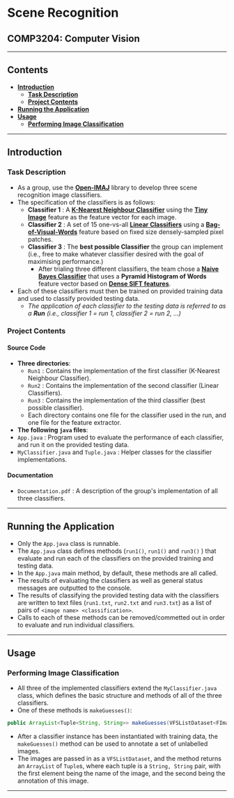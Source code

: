 # Scene Recognition
## COMP3204: Computer Vision
---
## Contents

- **[Introduction](#introduction)**
  * **[Task Description](#task-description)**
  * **[Project Contents](#project-contents)**
- **[Running the Application](#running-the-application)**
- **[Usage](#usage)**
  * **[Performing Image Classification](#performing-image-classification)**

---

## Introduction

### Task Description

- As a group, use the [**Open-IMAJ**](http://openimaj.org/) library to develop three scene recognition image classifiers.
- The specification of the classifiers is as follows:
  - **Classifier 1** : A [**K-Nearest Neighbour Classifier**](https://en.wikipedia.org/wiki/K-nearest_neighbors_algorithm#:~:text=An%20object%20is%20classified%20by,of%20that%20single%20nearest%20neighbor.) using the [**Tiny Image**](https://www.cc.gatech.edu/classes/AY2016/cs4476_fall/results/proj4/html/euzun3/index.html#:~:text=The%20%22tiny%20image%22%20feature%2C,zero%20mean%20and%20unit%20length.) feature as the feature vector for each image.
  - **Classifier 2** : A set of 15 one-vs-all [**Linear Classifiers**](https://en.wikipedia.org/wiki/Linear_classifier#:~:text=A%20linear%20classifier%20achieves%20this,vector%20called%20a%20feature%20vector.) using a [**Bag-of-Visual-Words**](https://towardsdatascience.com/bag-of-visual-words-in-a-nutshell-9ceea97ce0fb) feature based on fixed size densely-sampled pixel patches.
  - **Classifier 3** : The **best possible Classifier** the group can implement (i.e., free to make whatever classifier desired with the goal of maximising performance.)
    - After trialing three different classifiers, the team chose a [**Naive Bayes Classifier**](https://en.wikipedia.org/wiki/Naive_Bayes_classifier) that uses a **Pyramid Histogram of Words** feature vector based on [**Dense SIFT features**](http://www.scholarpedia.org/article/Scale_Invariant_Feature_Transform).
- Each of these classifiers must then be trained on provided training data and used to classify provided testing data.
  - *The application of each classifier to the testing data is referred to as a **Run** (i.e., classifier 1 = run 1, classifier 2 = run 2, ...)* 

### Project Contents

#### Source Code

- **Three directories**:
  - `Run1` : Contains the implementation of the first classifier (K-Nearest Neighbour Classifier). 
  - `Run2` : Contains the implementation of the second classifier (Linear Classifiers).
  - `Run3` : Contains the implementation of the third classifier (best possible classifier).
  - Each directory contains one file for the classifier used in the run, and one file for the feature extractor.
-  **The following `java` files**:
  - `App.java` : Program used to evaluate the performance of each classifier, and run it on the provided testing data.
  - `MyClassifier.java` and `Tuple.java` : Helper classes for the classifier implementations.

#### Documentation

- `Documentation.pdf` : A description of the group's implementation of all three classifiers.

---

## Running the Application

- Only the `App.java` class is runnable.
- The `App.java` class defines methods (`run1()`, `run1()` and `run3()` ) that evaluate and run each of the classifiers on the provided training and testing data.
- In the `App.java` main method, by default, these methods are all called.
- The results of evaluating the classifiers as well as general status messages are outputted to the console.
- The results of classifying the provided testing data with the classifiers are written to text files (`run1.txt`, `run2.txt` and `run3.txt`) as a list of pairs of `<image name> <classification>`.
- Calls to each of these methods can be removed/commetted out in order to evaluate and run individual classifiers.

---
## Usage

### Performing Image Classification

- All three of the implemented classifiers extend the `MyClassifier.java` class, which defines the basic structure and methods of all of the three classifiers.
- One of these methods is `makeGuesses()`:

```java
public ArrayList<Tuple<String, String>> makeGuesses(VFSListDataset<FImage> dataset) { ... }
```

- After a classifier instance has been instantiated with training data, the `makeGuesses()` method can be used to annotate a set of unlabelled images.
- The images are passed in as a `VFSListDataset`, and the method returns an `ArrayList` of `Tuple`s, where each tuple is a `String, String` pair, with the first element being the name of the image, and the second being the annotation of this image.

---

